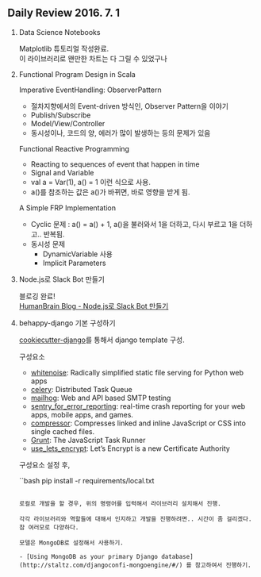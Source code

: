 ## Daily Review 2016. 7. 1

1. Data Science Notebooks

	Matplotlib 튜토리얼 작성완료.  
	이 라이브러리로 왠만한 차트는 다 그릴 수 있었구나
	
2. Functional Program Design in Scala

	Imperative EventHandling: ObserverPattern
	
	- 절차지향에서의 Event-driven 방식인, Observer Pattern을 이야기
	- Publish/Subscribe
	- Model/View/Controller
	- 동시성이나, 코드의 양, 에러가 많이 발생하는 등의 문제가 있음

	Functional Reactive Programming
	
	- Reacting to sequences of event that happen in time
	- Signal and Variable
	- val a = Var(1), a() = 1 이런 식으로 사용.
	- a()를 참조하는 값은 a()가 바뀌면, 바로 영향을 받게 됨.

	A Simple FRP Implementation
	
	- Cyclic 문제 : a() = a() + 1, a()을 불러와서 1을 더하고, 다시 부르고 1을 더하고.. 반복됨.
	- 동시성 문제  
		- DynamicVariable 사용
		- Implicit Parameters
	
3. Node.js로 Slack Bot 만들기

	블로깅 완료!  
	[HumanBrain Blog - Node.js로 Slack Bot 만들기](http://humanbrain.in/2016/07/01/make-slack_bot-with-node-js/)
	
4. behappy-django 기본 구성하기

	[cookiecutter-django](https://github.com/pydanny/cookiecutter-django)를 통해서 django template 구성.
	
	구성요소
	- [whitenoise](https://pypi.python.org/pypi/whitenoise): Radically simplified static file serving for Python web apps
	- [celery](http://www.celeryproject.org/): Distributed Task Queue
	- [mailhog](https://github.com/mailhog/MailHog):  Web and API based SMTP testing 
	- [sentry_for_error_reporting](https://getsentry.com/welcome/): real-time crash reporting for your web apps, mobile apps, and games.
	- [compressor](https://pypi.python.org/pypi/django_compressor): Compresses linked and inline JavaScript or CSS into single cached files.
	- [Grunt](http://gruntjs.com/): The JavaScript Task Runner
	- [use_lets_encrypt](https://letsencrypt.org/): Let’s Encrypt is a new Certificate Authority

	구성요소 설정 후,

	``bash
	pip install -r requirements/local.txt
	```
	
	로컬로 개발을 할 경우, 위의 명령어를 입력해서 라이브러리 설치해서 진행.
	
	각각 라이브러리와 역할들에 대해서 인지하고 개발을 진행하려면.. 시간이 좀 걸리겠다. 참 여러모로 다양하다.
	
	모델은 MongoDB로 설정해서 사용하기.
	
	- [Using MongoDB as your primary Django database](http://staltz.com/djangoconfi-mongoengine/#/) 를 참고하여서 진행하기.
	
	